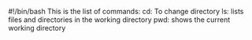 #!/bin/bash
This is the list of commands:
cd: To change directory
ls: lists files and directories in the working directory
pwd: shows the current working directory
